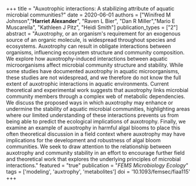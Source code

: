 +++
title =  "Auxotrophic interactions:  A stabilizing attribute of aquatic microbial communities?"
date =  2020-06-01
authors = ["Winifred M Johnson","**Harriet Alexander**", "Raven L Bier", "Dan R Miller","Mario E Muscarella", "Kathleen J Pitz", "Heidi Smith"]
publication_types = ["2"]
abstract =  "Auxotrophy, or an organism's requirement for an exogenous source of an organic molecule, is widespread throughout species and ecosystems. Auxotrophy can result in obligate interactions between organisms, influencing ecosystem structure and community composition. We explore how auxotrophy-induced interactions between aquatic microorganisms affect microbial community structure and stability. While some studies have documented auxotrophy in aquatic microorganisms, these studies are not widespread, and we therefore do not know the full extent of auxotrophic interactions in aquatic environments. Current theoretical and experimental work suggests that auxotrophy links microbial community members through a complex web of metabolic dependencies. We discuss the proposed ways in which auxotrophy may enhance or undermine the stability of aquatic microbial communities, highlighting areas where our limited understanding of these interactions prevents us from being able to predict the ecological implications of auxotrophy. Finally, we examine an example of auxotrophy in harmful algal blooms to place this often theoretical discussion in a field context where auxotrophy may have implications for the development and robustness of algal bloom communities. We seek to draw attention to the relationship between auxotrophy and community stability in an effort to encourage further field and theoretical work that explores the underlying principles of microbial interactions."
featured =  "true"
publication =  "*FEMS Microbiology Ecology*"
tags =  ['modeling', 'auxtrophy', 'metabolites']
doi =  '10.1093/femsec/fiaa115'
+++

